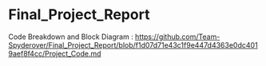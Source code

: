 # Final_Project_Report

Code Breakdown and Block Diagram : https://github.com/Team-Spyderover/Final_Project_Report/blob/f1d07d71e43c1f9e447d4363e0dc4019aef8f4cc/Project_Code.md
